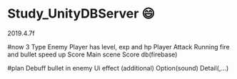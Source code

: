 # Study_UnityDBServer :smile:

2019.4.7f

#now
3 Type Enemy
Player has level, exp and hp
Player Attack Running fire and bullet speed up
Score
Main scene
Score db(firebase)

#plan
Debuff bullet in enemy
Ui effect (additional)
Option(sound)
Detail(,...)
